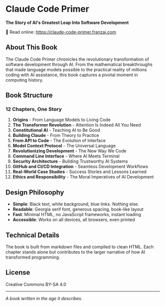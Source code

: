 # Claude Code Primer

**The Story of AI's Greatest Leap Into Software Development**

📖 Read online: https://claude-code-primer.franzai.com

## About This Book

The Claude Code Primer chronicles the revolutionary transformation of software development through AI. From the mathematical breakthroughs that made language models possible to the practical reality of millions coding with AI assistance, this book captures a pivotal moment in computing history.

## Book Structure

### 12 Chapters, One Story

1. **Origins** - From Language Models to Living Code
2. **The Transformer Revolution** - Attention Is Indeed All You Need  
3. **Constitutional AI** - Teaching AI to Be Good
4. **Building Claude** - From Theory to Practice
5. **From API to Code** - The Evolution of Interface
6. **Model Context Protocol** - The Universal Language
7. **Revolutionizing Development** - The New Way We Code
8. **Command Line Interface** - Where AI Meets Terminal
9. **Security Architecture** - Building Trustworthy AI Systems
10. **GitHub and CI/CD Integration** - Seamless Development Workflows
11. **Real-World Case Studies** - Success Stories and Lessons Learned
12. **Ethics and Responsibility** - The Moral Imperatives of AI Development

## Design Philosophy

- **Simple**: Black text, white background, blue links. Nothing else.
- **Readable**: Georgia serif font, generous spacing, book-like layout
- **Fast**: Minimal HTML, no JavaScript frameworks, instant loading
- **Accessible**: Works on all devices, all browsers, even printed

## Technical Details

The book is built from markdown files and compiled to clean HTML. Each chapter stands alone but contributes to the larger narrative of how AI transformed programming.

## License

Creative Commons BY-SA 4.0

---

*A book written in the age it describes.*